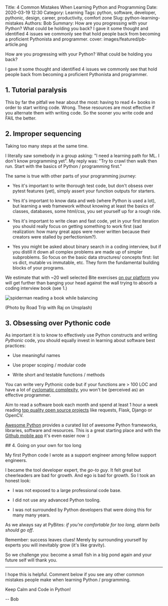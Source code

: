 Title: 4 Common Mistakes When Learning Python and Programming
Date: 2020-03-19 12:30
Category: Learning
Tags: python, software, developer, pythonic, design, career, productivity, comfort zone
Slug: python-learning-mistakes
Authors: Bob
Summary: How are you progressing with your Python? What could be holding you back? I gave it some thought and identified 4 issues we commonly see that hold people back from becoming a proficient Pythonista and programmer.
cover: images/featured/pb-article.png

How are you progressing with your Python? What could be holding you back?

I gave it some thought and identified 4 issues we commonly see that hold people back from becoming a proficient Pythonista and programmer.

## 1. Tutorial paralysis

This by far the pitfall we hear about the most: having to read 4+ books in order to start writing code. Wrong. These resources are most effective if you alternate them with writing code. So the sooner you write code and FAIL the better.

## 2. Improper sequencing

Taking too many steps at the same time.

I literally saw somebody in a group asking: "I need a learning path for ML. I don't know programming yet". My reply was: "Try to crawl then walk then run. Start with the basics of Python / programming first."

The same is true with other parts of your programming journey:

- Yes it's important to write thorough test code, but don't obsess over pytest features (yet), simply assert your function outputs for starters.

- Yes it's important to know data and web (where Python is used a lot), but learning a web framework without knowing at least the basics of classes, databases, some html/css, you set yourself up for a rough ride.

- Yes it's important to write clean and fast code, yet in your first iteration you should really focus on getting something to work first (sad realization: how many great apps were never written because their creators were stalled by perfectionism?).

- Yes you might be asked about binary search in a coding interview, but if you distill it down all complex problems are made up of simpler subproblems. So focus on the basic data structures/ concepts first: list vs dict, mutable vs immutable, etc. They form the fundamental building blocks of your programs. 

We estimate that with ~20 well selected Bite exercises [on our platform](http://codechalleng.es/bites) you will get further than banging your head against the wall trying to absorb a coding interview book (see 1.)

![spiderman reading a book while balancing]({filename}/images/spiderman-book.jpg)

(Photo by Road Trip with Raj on Unsplash)

## 3. Obsessing over Pythonic code

As important it is to know to effectively use Python constructs and writing _Pythonic_ code, you should equally invest in learning about software best practices:

- Use meaningful names

- Use proper scoping / modular code

- Write short and testable functions / methods

You can write very Pythonic code but if your functions are > 100 LOC and have a lot of [cyclomatic complexity](https://en.wikipedia.org/wiki/Cyclomatic_complexity), you won't be (perceived as) an effective programmer.

Aim to read a software book each month and spend at least 1 hour a week reading [top quality open source projects](https://data-flair.training/blogs/python-open-source-projects/) like requests, Flask, Django or OpenCV.

[Awesome Python](https://github.com/vinta/awesome-python) provides a curated list of awesome Python frameworks, libraries, software and resources. This is a great starting place and with the [Github mobile app](https://github.com/mobile) it's even easier now :)

## 4. Going on your own for too long

My first Python code I wrote as a support engineer among fellow support engineers. 

I became the tool developer expert, the _go-to guy_. It felt great but cheerleaders are bad for growth. And ego is bad for growth. So I took an honest look:

- I was not exposed to a large professional code base.

- I did not use any advanced Python tooling.

- I was not surrounded by Python developers that were doing this for many many years.

As we always say at PyBites: _if you're comfortable for too long, alarm bells should go off_.

Remember: success leaves clues! Merely by surrounding yourself by experts you will inevitably grow (it's like gravity).

So we challenge you: become a small fish in a big pond again and your future self will thank you.

---

I hope this is helpful. Comment below if you see any other common mistakes people make when learning Python / programming.

Keep Calm and Code in Python!

-- Bob
